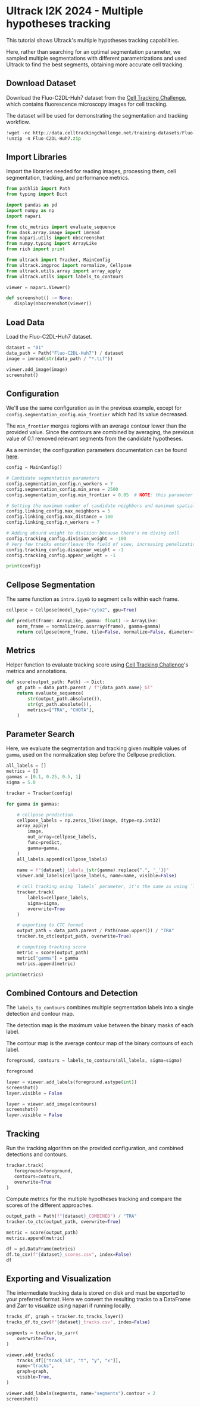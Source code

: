 # Ultrack I2K 2024 - Multiple hypotheses tracking

This tutorial shows Ultrack's multiple hypotheses tracking capabilities. 

Here, rather than searching for an optimal segmentation parameter, we sampled multiple segmentations with different parametrizations and used Ultrack to find the best segments, obtaining more accurate cell tracking.


## Download Dataset

Download the Fluo-C2DL-Huh7 dataset from the [Cell Tracking Challenge](celltrackingchallenge.net), which contains fluorescence microscopy images for cell tracking.

The dataset will be used for demonstrating the segmentation and tracking workflow.


```python
!wget -nc http://data.celltrackingchallenge.net/training-datasets/Fluo-C2DL-Huh7.zip
!unzip -n Fluo-C2DL-Huh7.zip
```

## Import Libraries

Import the libraries needed for reading images, processing them, cell segmentation, tracking, and performance metrics. 


```python
from pathlib import Path
from typing import Dict

import pandas as pd
import numpy as np
import napari

from ctc_metrics import evaluate_sequence
from dask.array.image import imread
from napari.utils import nbscreenshot
from numpy.typing import ArrayLike
from rich import print

from ultrack import Tracker, MainConfig
from ultrack.imgproc import normalize, Cellpose
from ultrack.utils.array import array_apply
from ultrack.utils import labels_to_contours
```

```python
viewer = napari.Viewer()

def screenshot() -> None:
   display(nbscreenshot(viewer))
```

## Load Data

Load the Fluo-C2DL-Huh7 dataset.


```python
dataset = "01"
data_path = Path("Fluo-C2DL-Huh7") / dataset
image = imread(str(data_path / "*.tif"))

viewer.add_image(image)
screenshot()
```

## Configuration

We'll use the same configuration as in the previous example, except for `config.segmentation_config.min_frontier` which had its value decreased.

The `min_frontier` merges regions with an average contour lower than the provided value.
Since the contours are combined by averaging, the previous value of 0.1 removed relevant segments from the candidate hypotheses.

As a reminder, the configuration parameters documentation can be found [here](https://github.com/royerlab/ultrack/blob/main/ultrack/config/README.md).


```python
config = MainConfig()

# Candidate segmentation parameters
config.segmentation_config.n_workers = 7
config.segmentation_config.min_area = 2500
config.segmentation_config.min_frontier = 0.05  # NOTE: this parameter is not the same as in intro.ipynb

# Setting the maximum number of candidate neighbors and maximum spatial distance between cells
config.linking_config.max_neighbors = 5
config.linking_config.max_distance = 100
config.linking_config.n_workers = 7

# Adding absurd weight to division because there's no diving cell
config.tracking_config.division_weight = -100
# Very few tracks enter/leave the field of view, increasing penalization
config.tracking_config.disappear_weight = -1
config.tracking_config.appear_weight = -1

print(config)
```

## Cellpose Segmentation

The same function as `intro.ipynb` to segment cells within each frame.


```python
cellpose = Cellpose(model_type="cyto2", gpu=True)

def predict(frame: ArrayLike, gamma: float) -> ArrayLike:
    norm_frame = normalize(np.asarray(frame), gamma=gamma)
    return cellpose(norm_frame, tile=False, normalize=False, diameter=75.0)
```

## Metrics

Helper function to evaluate tracking score using [Cell Tracking Challenge](celltrackingchallenge.net)'s metrics and annotations.


```python
def score(output_path: Path) -> Dict:
    gt_path = data_path.parent / f"{data_path.name}_GT"
    return evaluate_sequence(
        str(output_path.absolute()),
        str(gt_path.absolute()),
        metrics=["TRA", "CHOTA"],
    )
```

## Parameter Search

Here, we evaluate the segmentation and tracking given multiple values of `gamma`, used on the normalization step before the Cellpose prediction.


```python
all_labels = []
metrics = []
gammas = [0.1, 0.25, 0.5, 1]
sigma = 5.0

tracker = Tracker(config)

for gamma in gammas:

    # cellpose prediction
    cellpose_labels = np.zeros_like(image, dtype=np.int32)
    array_apply(
        image,
        out_array=cellpose_labels,
        func=predict,
        gamma=gamma,
    )
    all_labels.append(cellpose_labels)
    
    name = f"{dataset}_labels_{str(gamma).replace(".", '_')}"
    viewer.add_labels(cellpose_labels, name=name, visible=False)

    # cell tracking using `labels` parameter, it's the same as using `labels_to_edges`.
    tracker.track(
        labels=cellpose_labels,
        sigma=sigma,
        overwrite=True
    )

    # exporting to CTC format
    output_path = data_path.parent / Path(name.upper()) / "TRA"
    tracker.to_ctc(output_path, overwrite=True)

    # computing tracking score
    metric = score(output_path)
    metric["gamma"] = gamma
    metrics.append(metric)

print(metrics)
```

## Combined Contours and Detection

The `labels_to_contours` combines multiple segmentation labels into a single detection and contour map.

The detection map is the maximum value between the binary masks of each label.

The contour map is the average contour map of the binary contours of each label.


```python
foreground, contours = labels_to_contours(all_labels, sigma=sigma)
```


```python
foreground
```

```python
layer = viewer.add_labels(foreground.astype(int))
screenshot()
layer.visible = False
```


```python
layer = viewer.add_image(contours)
screenshot()
layer.visible = False
```

## Tracking

Run the tracking algorithm on the provided configuration, and combined detections and contours.


```python
tracker.track(
   foreground=foreground,
   contours=contours,
   overwrite=True
)
```

Compute metrics for the multiple hypotheses tracking and compare the scores of the different approaches.


```python
output_path = Path(f"{dataset}_COMBINED") / "TRA"
tracker.to_ctc(output_path, overwrite=True)

metric = score(output_path)
metrics.append(metric)

df = pd.DataFrame(metrics)
df.to_csv(f"{dataset}_scores.csv", index=False)
df
```

## Exporting and Visualization

The intermediate tracking data is stored on disk and must be exported to your preferred format.
Here we convert the resulting tracks to a DataFrame and Zarr to visualize using napari if running locally.


```python
tracks_df, graph = tracker.to_tracks_layer()
tracks_df.to_csv(f"{dataset}_tracks.csv", index=False)

segments = tracker.to_zarr(
    overwrite=True,
)

viewer.add_tracks(
    tracks_df[["track_id", "t", "y", "x"]],
    name="tracks",
    graph=graph,
    visible=True,
)

viewer.add_labels(segments, name="segments").contour = 2
screenshot()
```
